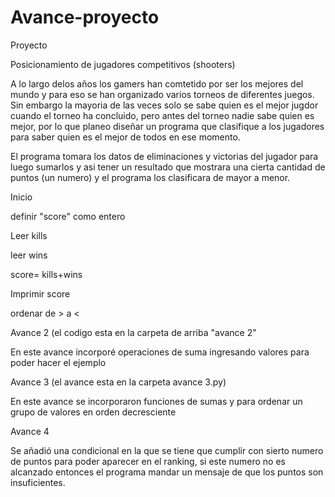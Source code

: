 # Avance-proyecto

Proyecto

Posicionamiento de jugadores competitivos (shooters)

A lo largo delos años los gamers han comtetido por ser los mejores del mundo y para eso se han organizado varios torneos de diferentes juegos. Sin embargo la mayoria de las veces solo se sabe quien es el mejor jugdor cuando el torneo ha concluido, pero antes del torneo nadie sabe quien es mejor, por lo que planeo diseñar un programa que clasifique a los jugadores para saber quien es el mejor de todos en ese momento.

El programa tomara los datos de eliminaciones y victorias del jugador para luego sumarlos y asi tener un resultado que mostrara una cierta cantidad de puntos (un numero) y el programa los clasificara de mayor a menor.

Inicio

definir "score" como entero

Leer kills

leer wins

score= kills+wins

Imprimir score

ordenar de > a <

Avance 2 (el codigo esta en la carpeta de arriba "avance 2"

En este avance incorporé operaciones de suma ingresando valores para poder hacer el ejemplo

Avance 3 (el avance esta en la carpeta avance 3.py)

En este avance se incorporaron funciones de sumas y para ordenar un grupo de valores en orden decresciente

Avance 4

Se añadió una condicional en la que se tiene que cumplir con sierto numero de puntos para poder aparecer en el ranking, si este numero no es alcanzado entonces el programa mandar un mensaje de que los puntos son insuficientes.
